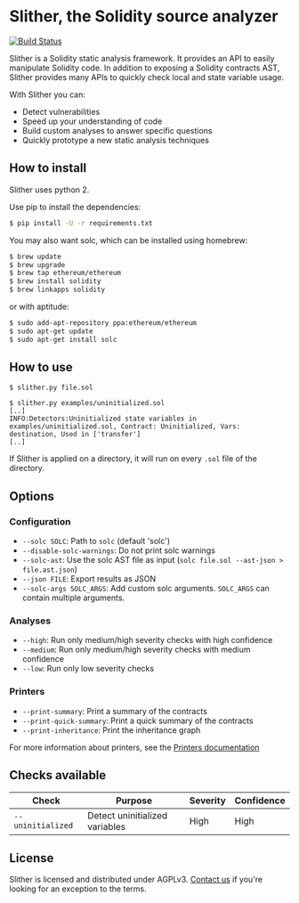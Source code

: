 # Slither, the Solidity source analyzer
[![Build Status](https://travis-ci.com/trailofbits/slither.svg?token=JEF97dFy1QsDCfQ2Wusd&branch=master)](https://travis-ci.com/trailofbits/slither)

Slither is a Solidity static analysis framework. It provides an API to easily manipulate Solidity code. In addition to exposing a Solidity contracts AST, Slither provides many APIs to quickly check local and state variable usage.

With Slither you can:
- Detect vulnerabilities
- Speed up your understanding of code
- Build custom analyses to answer specific questions
- Quickly prototype a new static analysis techniques

## How to install

Slither uses python 2.

Use pip to install the dependencies:

```bash
$ pip install -U -r requirements.txt
```

You may also want solc, which can be installed using homebrew:

```bash
$ brew update
$ brew upgrade
$ brew tap ethereum/ethereum
$ brew install solidity
$ brew linkapps solidity
```

or with aptitude:

```bash
$ sudo add-apt-repository ppa:ethereum/ethereum
$ sudo apt-get update
$ sudo apt-get install solc
```

## How to use

``` 
$ slither.py file.sol
``` 

``` 
$ slither.py examples/uninitialized.sol
[..]
INFO:Detectors:Uninitialized state variables in examples/uninitialized.sol, Contract: Uninitialized, Vars: destination, Used in ['transfer']
[..]
``` 

If Slither is applied on a directory, it will run on every `.sol` file of the directory.

## Options

### Configuration
* `--solc SOLC`: Path to `solc` (default 'solc')
* `--disable-solc-warnings`: Do not print solc warnings
* `--solc-ast`: Use the solc AST file as input (`solc file.sol --ast-json > file.ast.json`)
* `--json FILE`: Export results as JSON
* `--solc-args SOLC_ARGS`: Add custom solc arguments. `SOLC_ARGS` can contain multiple arguments.

### Analyses
* `--high`: Run only medium/high severity checks with high confidence
* `--medium`: Run only medium/high severity checks with medium confidence
* `--low`: Run only low severity checks

### Printers
* `--print-summary`: Print a summary of the contracts
* `--print-quick-summary`: Print a quick summary of the contracts
* `--print-inheritance`: Print the inheritance graph

For more information about printers, see the [Printers documentation](docs/PRINTERS.md)

## Checks available

Check | Purpose | Severity | Confidence
--- | --- | --- | ---
`--uninitialized`| Detect uninitialized variables | High | High


## License

Slither is licensed and distributed under AGPLv3. [Contact us](mailto:opensource@trailofbits.com) if you're looking for an exception to the terms.
